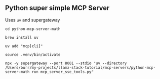 ## Python super simple MCP Server

Uses `uv` and supergateway

```
cd python-mcp-server-math
```

```
brew install uv
```

```
uv add "mcp[cli]"
```

```
source .venv/bin/activate
```

```
npx -y supergateway --port 8001 --stdio "uv --directory /Users/burr/my-projects/llama-stack-tutorial/mcp-servers/python-mcp-server-math run mcp_server_sse_tools.py"
```